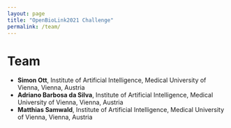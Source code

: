 ```yaml
---
layout: page
title: "OpenBioLink2021 Challenge"
permalink: /team/
---
```


# Team

* **Simon Ott**, Institute of Artificial Intelligence, Medical University of Vienna, Vienna, Austria
* **Adriano Barbosa da Silva**, Institute of Artificial Intelligence, Medical University of Vienna, Vienna, Austria
* **Matthias Samwald**, Institute of Artificial Intelligence, Medical University of Vienna, Vienna, Austria